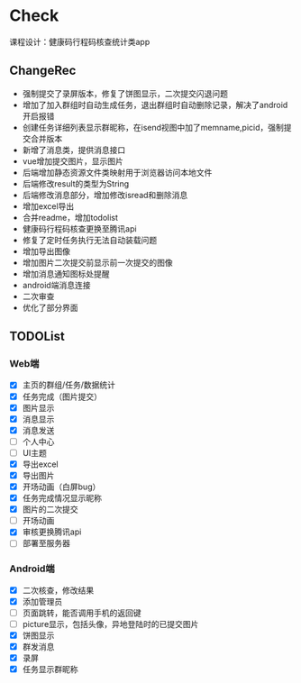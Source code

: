 # Check

课程设计：健康码行程码核查统计类app

## ChangeRec

- 强制提交了录屏版本，修复了饼图显示，二次提交闪退问题
- 增加了加入群组时自动生成任务，退出群组时自动删除记录，解决了android开启报错
- 创建任务详细列表显示群昵称，在isend视图中加了memname,picid，强制提交合并版本
- 新增了消息类，提供消息接口
- vue增加提交图片，显示图片
- 后端增加静态资源文件类映射用于浏览器访问本地文件
- 后端修改result的类型为String
- 后端修改消息部分，增加修改isread和删除消息
- 增加excel导出
- 合并readme，增加todolist
- 健康码行程码核查更换至腾讯api
- 修复了定时任务执行无法自动装载问题
- 增加导出图像
- 增加图片二次提交前显示前一次提交的图像
- 增加消息通知图标处提醒
- android端消息连接
- 二次审查
- 优化了部分界面
## TODOList

### Web端

- [x] 主页的群组/任务/数据统计
- [x] 任务完成（图片提交）
- [x] 图片显示
- [x] 消息显示
- [x] 消息发送
- [ ] 个人中心
- [ ] UI主题
- [x] 导出excel
- [x] 导出图片
- [x] 开场动画（白屏bug）
- [x] 任务完成情况显示昵称
- [x] 图片的二次提交
- [ ] 开场动画
- [x] 审核更换腾讯api
- [ ] 部署至服务器
### Android端

- [x] 二次核查，修改结果
- [x] 添加管理员
- [ ] 页面跳转，能否调用手机的返回键
- [ ] picture显示，包括头像，异地登陆时的已提交图片
- [x] 饼图显示
- [x] 群发消息
- [x] 录屏
- [x] 任务显示群昵称
